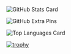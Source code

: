 ![GitHub Stats Card](https://github-readme-stats.vercel.app/api?username=tsukasaoishi)

![GitHub Extra Pins](https://github-readme-stats.vercel.app/api/pin/?username=tsukasaoishi&repo=fresh_connection)

![Top Languages Card](https://github-readme-stats.vercel.app/api/top-langs/?username=tsukasaoishi)

[![trophy](https://github-profile-trophy.vercel.app/?username=tsukasaoishi)](https://github.com/ryo-ma/github-profile-trophy)
